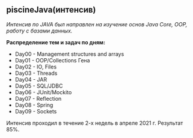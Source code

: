 ## piscineJava(интенсив)

*Интенсив по JAVA был направлен на изучение основ Java Core, OOP, работу с базами данных.*

**Распределение тем и задач по дням:** 
 <ul>
     <li>Day00 - Management structures and arrays</li>
     <li>Day01 - OOP/Collections Гена</li>
     <li>Day02 - IO, Files</li>
     <li>Day03 - Threads</li>
     <li>Day04 - JAR</li>
     <li>Day05 - SQL/JDBC</li>
     <li>Day06 - JUnit/Mockito</li>
     <li>Day07 - Reflection</li>
     <li>Day08 - Spring</li>
     <li>Day09 - Sockets</li>
   </ul>

Интенсив проходил в течение 2-х недель в апреле 2021 г. Результат 85%.
